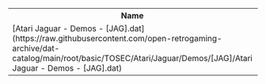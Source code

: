 <table>
<tr><th>Name</th><th>Size</th></tr>
<tr><td>
[Atari Jaguar - Demos - [JAG].dat](https://raw.githubusercontent.com/open-retrogaming-archive/dat-catalog/main/root/basic/TOSEC/Atari/Jaguar/Demos/[JAG]/Atari Jaguar - Demos - [JAG].dat)
</td><td>14295</td></tr>
</table>
